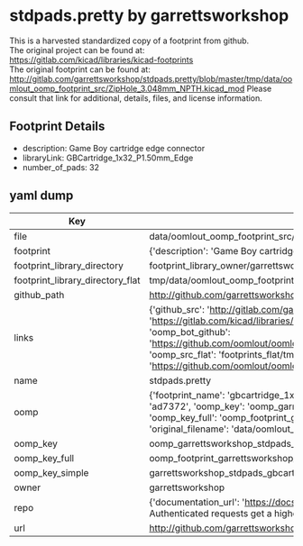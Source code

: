 # stdpads.pretty by garrettsworkshop  
This is a harvested standardized copy of a footprint from github.  
The original project can be found at:  
https://gitlab.com/kicad/libraries/kicad-footprints  
The original footprint can be found at:
http://gitlab.com/garrettsworkshop/stdpads.pretty/blob/master/tmp/data/oomlout_oomp_footprint_src/ZipHole_3.048mm_NPTH.kicad_mod
Please consult that link for additional, details, files, and license information.  
## Footprint Details
* description: Game Boy cartridge edge connector  
* libraryLink: GBCartridge_1x32_P1.50mm_Edge  
* number_of_pads: 32  
## yaml dump  
| Key | Value |  
| --- | --- |  
| file | data/oomlout_oomp_footprint_src/stdpads.pretty/GBCartridge_1x32_P1.50mm_Edge.kicad_mod |  
| footprint | {'description': 'Game Boy cartridge edge connector', 'libraryLink': 'GBCartridge_1x32_P1.50mm_Edge', 'number_of_pads': 32} |  
| footprint_library_directory | footprint_library_owner/garrettsworkshop_stdpads.pretty |  
| footprint_library_directory_flat | tmp/data/oomlout_oomp_footprint_src/footprints_flat/garrettsworkshop_stdpads_gbcartridge_1x32_p1_50mm_edge/working |  
| github_path | http://github.com/garrettsworkshop/stdpads.pretty/blob/master/tmp/data/oomlout_oomp_footprint_src/GBCartridge_1x32_P1.50mm_Edge.kicad_mod |  
| links | {'github_src': 'http://gitlab.com/garrettsworkshop/stdpads.pretty/blob/master/tmp/data/oomlout_oomp_footprint_src/ZipHole_3.048mm_NPTH.kicad_mod', 'github_src_repo': 'https://gitlab.com/kicad/libraries/kicad-footprints', 'oomp_bot': 'tmp/data/oomlout_oomp_footprint_src/footprints/garrettsworkshop_stdpads_gbcartridge_1x32_p1_50mm_edge/working', 'oomp_bot_github': 'https://github.com/oomlout/oomlout_oomp_footprint_bot/tree/main/tmp/data/oomlout_oomp_footprint_src/footprints/garrettsworkshop_stdpads_gbcartridge_1x32_p1_50mm_edge/working', 'oomp_src_flat': 'footprints_flat/tmp/data/oomlout_oomp_footprint_src/footprints_flat/garrettsworkshop_stdpads_gbcartridge_1x32_p1_50mm_edge/working', 'oomp_src_flat_github': 'https://github.com/oomlout/oomlout_oomp_footprint_src/tree/main/tmp/data/oomlout_oomp_footprint_src/footprints_flat/garrettsworkshop_stdpads_gbcartridge_1x32_p1_50mm_edge/working'} |  
| name | stdpads.pretty |  
| oomp | {'footprint_name': 'gbcartridge_1x32_p1_50mm_edge', 'library_name': 'stdpads', 'md5': 'ad73727412f65f94ef0f6eed26d638df', 'md5_10': 'ad73727412', 'md5_5': 'ad737', 'md5_6': 'ad7372', 'oomp_key': 'oomp_garrettsworkshop_stdpads_gbcartridge_1x32_p1_50mm_edge', 'oomp_key_extra': 'oomp_footprint_garrettsworkshop_stdpads_gbcartridge_1x32_p1_50mm_edge', 'oomp_key_full': 'oomp_footprint_garrettsworkshop_stdpads_gbcartridge_1x32_p1_50mm_edge_ad7372', 'oomp_key_simple': 'garrettsworkshop_stdpads_gbcartridge_1x32_p1_50mm_edge', 'original_filename': 'data/oomlout_oomp_footprint_src/stdpads.pretty/GBCartridge_1x32_P1.50mm_Edge.kicad_mod', 'owner_name': 'garrettsworkshop'} |  
| oomp_key | oomp_garrettsworkshop_stdpads_gbcartridge_1x32_p1_50mm_edge |  
| oomp_key_full | oomp_footprint_garrettsworkshop_stdpads_gbcartridge_1x32_p1_50mm_edge |  
| oomp_key_simple | garrettsworkshop_stdpads_gbcartridge_1x32_p1_50mm_edge |  
| owner | garrettsworkshop |  
| repo | {'documentation_url': 'https://docs.github.com/rest/overview/resources-in-the-rest-api#rate-limiting', 'message': "API rate limit exceeded for 84.66.142.224. (But here's the good news: Authenticated requests get a higher rate limit. Check out the documentation for more details.)"} |  
| url | http://github.com/garrettsworkshop/stdpads.pretty |  

